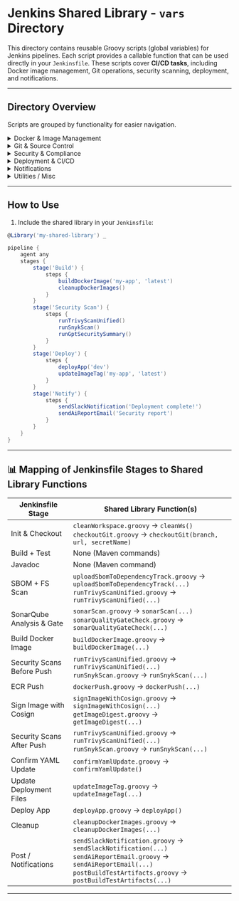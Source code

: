 # Jenkins Shared Library - `vars` Directory

This directory contains reusable Groovy scripts (global variables) for Jenkins pipelines. Each script provides a callable function that can be used directly in your `Jenkinsfile`. These scripts cover **CI/CD tasks**, including Docker image management, Git operations, security scanning, deployment, and notifications.

---

## Directory Overview

Scripts are grouped by functionality for easier navigation.

<details>
<summary> Docker & Image Management</summary>

- `buildDockerImage.groovy` – Builds Docker images for your application.  
- `cleanupDockerImages.groovy` – Cleans unused Docker images from the Jenkins agent.  
- `dockerPush.groovy` – Pushes Docker images to the registry (ECR/DockerHub).  
- `signImageWithCosign.groovy` – Signs Docker images using Cosign.  
- `getImageDigest.groovy` – Retrieves the digest of a Docker image from a registry.  
- `checkEcrDigestExists.groovy` – Checks if a specific image digest already exists in ECR.  

</details>

<details>
<summary> Git & Source Control</summary>

- `checkoutGit.groovy` – Performs a Git checkout for a repository.  
- `checkoutAndVerifyGPG.groovy` – Checks out a Git repo and verifies commits with GPG.  
- `confirmYamlUpdate.groovy` – Confirms YAML updates before applying changes.  

</details>

<details>
<summary> Security & Compliance</summary>

- `runTrivyScanUnified.groovy` – Performs Trivy container and file-system scans.  
- `runSnykScan.groovy` – Runs Snyk security vulnerability scans.  
- `runGptSecuritySummary.groovy` – Generates AI-powered HTML security reports summarizing scan 
                                    results.  
- `cosignVerifyECR.groovy` – Verifies Docker image signatures in ECR.  
- `uploadSbomToDependencyTrack.groovy` – Uploads SBOM (CycloneDX) to Dependency-Track.  

</details>

<details>
<summary>Deployment & CI/CD</summary>

- `deployApp.groovy` – Deploys applications to target environments.  
- `updateImageTag.groovy` – Updates image tags in GitOps YAML manifests.  
- `postBuildTestArtifacts.groovy` – Handles post-build artifact management and testing.  

</details>

<details>
<summary>Notifications</summary>

- `sendSlackNotification.groovy` – Sends notifications to Slack channels.  
- `sendAiReportEmail.groovy` – Sends AI-generated security reports via email.  

</details>

<details>
<summary>Utilities / Misc</summary>

- `cleanWorkspace.groovy` – Cleans the Jenkins workspace before a build.  
- `getAwsSecret.groovy` – Retrieves secrets from AWS Secrets Manager.  
- `sonarScan.groovy` – Runs a SonarQube scan on the codebase.  
- `sonarQualityGateCheck.groovy` – Validates SonarQube quality gate status.  

</details>

---

## How to Use

1. Include the shared library in your `Jenkinsfile`:

```groovy
@Library('my-shared-library') _

pipeline {
    agent any
    stages {
        stage('Build') {
            steps {
                buildDockerImage('my-app', 'latest')
                cleanupDockerImages()
            }
        }
        stage('Security Scan') {
            steps {
                runTrivyScanUnified()
                runSnykScan()
                runGptSecuritySummary()
            }
        }
        stage('Deploy') {
            steps {
                deployApp('dev')
                updateImageTag('my-app', 'latest')
            }
        }
        stage('Notify') {
            steps {
                sendSlackNotification('Deployment complete!')
                sendAiReportEmail('Security report')
            }
        }
    }
}
```

---

## 📊 Mapping of Jenkinsfile Stages to Shared Library Functions

| Jenkinsfile Stage               | Shared Library Function(s) |
|--------------------------------|---------------------------|
| Init & Checkout                 | `cleanWorkspace.groovy` → `cleanWs()`<br>`checkoutGit.groovy` → `checkoutGit(branch, url, secretName)` |
| Build + Test                    | None (Maven commands) |
| Javadoc                         | None (Maven command) |
| SBOM + FS Scan                  | `uploadSbomToDependencyTrack.groovy` → `uploadSbomToDependencyTrack(...)`<br>`runTrivyScanUnified.groovy` → `runTrivyScanUnified(...)` |
| SonarQube Analysis & Gate       | `sonarScan.groovy` → `sonarScan(...)`<br>`sonarQualityGateCheck.groovy` → `sonarQualityGateCheck(...)` |
| Build Docker Image              | `buildDockerImage.groovy` → `buildDockerImage(...)` |
| Security Scans Before Push      | `runTrivyScanUnified.groovy` → `runTrivyScanUnified(...)`<br>`runSnykScan.groovy` → `runSnykScan(...)` |
| ECR Push                        | `dockerPush.groovy` → `dockerPush(...)` |
| Sign Image with Cosign           | `signImageWithCosign.groovy` → `signImageWithCosign(...)`<br>`getImageDigest.groovy` → `getImageDigest(...)` |
| Security Scans After Push       | `runTrivyScanUnified.groovy` → `runTrivyScanUnified(...)`<br>`runSnykScan.groovy` → `runSnykScan(...)` |
| Confirm YAML Update             | `confirmYamlUpdate.groovy` → `confirmYamlUpdate()` |
| Update Deployment Files         | `updateImageTag.groovy` → `updateImageTag(...)` |
| Deploy App                      | `deployApp.groovy` → `deployApp()` |
| Cleanup                         | `cleanupDockerImages.groovy` → `cleanupDockerImages(...)` |
| Post / Notifications            | `sendSlackNotification.groovy` → `sendSlackNotification(...)`<br>`sendAiReportEmail.groovy` → `sendAiReportEmail(...)`<br>`postBuildTestArtifacts.groovy` → `postBuildTestArtifacts(...)` |

---